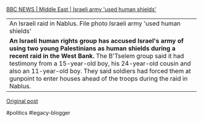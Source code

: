 <!--
date: '2007-03-08'
published: true
slug: 2007-03-bbc-news-middle-east-israeli-army-human
time_to_read: 5
title: BBC NEWS | Middle East | Israeli army &#39;used human shields&#39;
-->

[BBC NEWS | Middle East | Israeli army 'used human shields'](http://news.bbc.co.uk/2/hi/middle_east/6432133.stm)  
  
  

|  |
| --- |
| An Israeli raid in Nablus. File photo Israeli army 'used human shields' | | |
| **An Israeli human rights group has accused Israel's army of using two young Palestinians as human shields during a recent raid in the West Bank.**  The B'Tselem group said it had testimony from a 15-year-old boy, his 24-year-old cousin and also an 11-year-old boy.  They said soldiers had forced them at gunpoint to enter houses ahead of the troops during the raid in Nablus. |

[Original post](https://ysfk.blogspot.com/2007/03/bbc-news-middle-east-israeli-army-human.html)

#politics #legacy-blogger 
